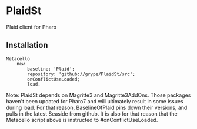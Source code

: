 # PlaidSt
Plaid client for Pharo

## Installation
``` smalltalk
Metacello
	new
		baseline: 'Plaid';
		repository: 'github://grype/PlaidSt/src';
		onConflictUseLoaded;
		load.
```

Note: PlaidSt depends on Magritte3 and Magritte3AddOns. Those packages haven't been updated for Pharo7 and will ultimately result in some issues during load. For that reason, BaselineOfPlaid pins down their versions, and pulls in the latest Seaside from github. It is also for that reason that the Metacello script above is instructed to #onConflictUseLoaded.
